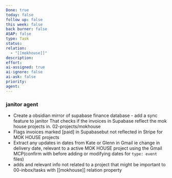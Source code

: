 ```yaml
---
Done: true
today: false
follow up: false
this week: false
back burner: false
ASAP: false
type: Task
status:
relation:
  - "[[mokhouse]]"
description:
effort:
ai-assigned: true
ai-ignore: false
ai-ask: false
priority:
agent:
---
```


### janitor agent

- Create a obsidian mirror of supabase finance database - add a sync feature to janitor That checks if the invoices in Supabase reflect the mok house projects in. 02-projects/mokhouse
- Flags invoices marked  [paid] in Supabasebut not reflected in Stripe for MOK HOUSE projects
- Extract any updates in dates from Kate or Glenn in Gmail ie change in delivery date, relevant to a active MOK HOUSE project using the Gmail MCP(confirm with before adding or modifying dates for `type: event` files)
- adds and relevant info not related to a project that might be important to 00-inbox/tasks with [[mokhouse]] relation property

